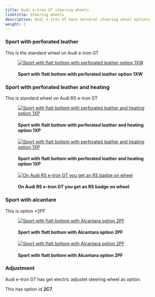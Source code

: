```yaml
---
title: Audi e-tron GT steering wheels
linktitle: Steering wheels
description: Audi e-tron GT have serveral steering wheel options
weight: 2
---
```


<!-- markdownlint-disable MD033 -->

### Sport with perforated leather

This is the standard wheel on Audi e-tron GT

<figure>
    <a href="https://media.electrichasgoneaudi.net/multimedia/models/e-tron-gt/interior/steeringwheels/wheel_1XW_1.jpg">
        <img src="https://media.electrichasgoneaudi.net/multimedia/models/e-tron-gt/interior/steeringwheels/wheel_1XW_1s.jpg"
        class="img-fluid" alt="Sport with flatt bottom with perforated leather option 1XW" title="Sport with flatt bottom with perforated leather option 1XW">
    </a>
    <figcaption><h4>Sport with flatt bottom with perforated leather option 1XW</h4></figcaption>
</figure>

### Sport with perforated leather and heating

This is standard wheel on Audi RS e-tron GT

<figure>
    <a href="https://media.electrichasgoneaudi.net/multimedia/models/e-tron-gt/interior/steeringwheels/wheel_1XP_1.jpg">
        <img src="https://media.electrichasgoneaudi.net/multimedia/models/e-tron-gt/interior/steeringwheels/wheel_1XP_1s.jpg"
        class="img-fluid" alt="Sport with flatt bottom with perforated leather and heating option 1XP" title="Sport with flatt bottom with perforated leather and heating option 1XP">
    </a>
    <figcaption><h4>Sport with flatt bottom with perforated leather and heating option 1XP</h4></figcaption>
</figure>

<figure>
    <a href="https://media.electrichasgoneaudi.net/multimedia/models/e-tron-gt/interior/steeringwheels/wheel_1XP_2.jpg">
        <img src="https://media.electrichasgoneaudi.net/multimedia/models/e-tron-gt/interior/steeringwheels/wheel_1XP_2s.jpg"
        class="img-fluid" alt="Sport with flatt bottom with perforated leather and heating option 1XP" title="Sport with flatt bottom with perforated leather and heating option 1XP">
    </a>
    <figcaption><h4>Sport with flatt bottom with perforated leather and heating option 1XP</h4></figcaption>
</figure>

<figure>
    <a href="https://media.electrichasgoneaudi.net/multimedia/models/e-tron-gt/interior/steeringwheels/wheel_1XP_3.jpg">
        <img src="https://media.electrichasgoneaudi.net/multimedia/models/e-tron-gt/interior/steeringwheels/wheel_1XP_3.jpg"
        class="img-fluid" alt="On Audi RS e-tron GT you get an RS badge on wheel" title="On Audi RS e-tron GT you get an RS badge on wheel">
    </a>
    <figcaption><h4>On Audi RS e-tron GT you get an RS badge on wheel</h4></figcaption>
</figure>

### Sport with alcantare

This is option *2PF

<figure>
    <a href="https://media.electrichasgoneaudi.net/multimedia/models/e-tron-gt/interior/steeringwheels/wheel_2PF_1.jpg">
        <img src="https://media.electrichasgoneaudi.net/multimedia/models/e-tron-gt/interior/steeringwheels/wheel_2PF_1s.jpg"
        class="img-fluid" alt="Sport with flatt bottom with Alcantara option  2PF" title="Sport with flatt bottom with Alcantara option  2PF">
    </a>
    <figcaption><h4>Sport with flatt bottom with Alcantara option  2PF</h4></figcaption>
</figure>

<figure>
    <a href="https://media.electrichasgoneaudi.net/multimedia/models/e-tron-gt/interior/steeringwheels/wheel_2PF_2.jpg">
        <img src="https://media.electrichasgoneaudi.net/multimedia/models/e-tron-gt/interior/steeringwheels/wheel_2PF_2s.jpg"
        class="img-fluid" alt="Sport with flatt bottom with Alcantara option 2PF" title="Sport with flatt bottom with Alcantara option 2PF">
    </a>
    <figcaption><h4>Sport with flatt bottom with Alcantara option 2PF</h4></figcaption>
</figure>

### Adjustment

Audi e-tron GT has get electric adjustet steering wheel as option.

This has option id **2C7**
